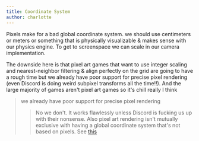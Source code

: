 ```yaml
---
title: Coordinate System
author: charlotte
---
```


Pixels make for a bad global coordinate system. we should use centimeters or meters or something that is physically visualizable & makes sense with our physics engine. To get to screenspace we can scale in our camera implementation.

The downside here is that pixel art games that want to use integer scaling and nearest-neighbor filtering & align perfectly on the grid are going to have a rough time but we already have poor support for precise pixel rendering (even Discord is doing weird subpixel transforms all the time!!). And the large majority of games aren't pixel art games so it's chill really I think

> we already have poor support for precise pixel rendering
>> No we don't. It works flawlessly unless Discord is fucking us up with their nonsense.
>> Also pixel art rendering isn't mutually exclusive with having a global coordinate system that's not based on pixels. See [this](https://docs.unity3d.com/Packages/com.unity.2d.pixel-perfect@1.0/manual/index.html)
